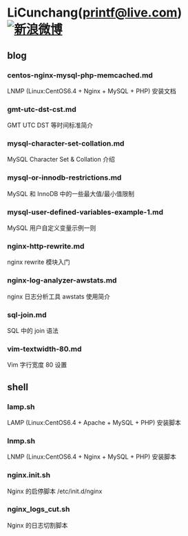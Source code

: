LiCunchang(printf@live.com)[![新浪微博](http://img.t.sinajs.cn/t4/style/images/staticlogo/download/Buttons/48x48/Weibo_Buttons_48x48_gold_back.png)](http://weibo.com/licunchang) 
==========

## blog

### centos-nginx-mysql-php-memcached.md

LNMP (Linux:CentOS6.4 + Nginx + MySQL + PHP) 安装文档

### gmt-utc-dst-cst.md

GMT UTC DST 等时间标准简介

### mysql-character-set-collation.md

MySQL Character Set & Collation 介绍

### mysql-or-innodb-restrictions.md

MySQL 和 InnoDB 中的一些最大值/最小值限制

### mysql-user-defined-variables-example-1.md

MySQL 用户自定义变量示例一则

### nginx-http-rewrite.md

nginx rewrite 模块入门

### nginx-log-analyzer-awstats.md

nginx 日志分析工具 awstats 使用简介

### sql-join.md

SQL 中的 join 语法

### vim-textwidth-80.md

Vim 字行宽度 80 设置

## shell

### lamp.sh

LAMP (Linux:CentOS6.4 + Apache + MySQL + PHP) 安装脚本

### lnmp.sh

LNMP (Linux:CentOS6.4 + Nginx + MySQL + PHP) 安装脚本

### nginx.init.sh

Nginx 的启停脚本 /etc/init.d/nginx 

### nginx\_logs\_cut.sh

Nginx 的日志切割脚本 











